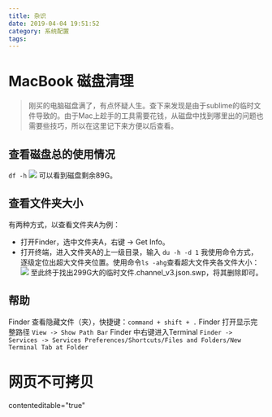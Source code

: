 ```yaml
---
title: 杂识
date: 2019-04-04 19:51:52
category: 系统配置
tags:
---
```

# MacBook 磁盘清理
> 刚买的电脑磁盘满了，有点怀疑人生。查下来发现是由于sublime的临时文件导致的。由于Mac上趁手的工具需要花钱，从磁盘中找到哪里出的问题也需要些技巧，所以在这里记下来方便以后查看。

## 查看磁盘总的使用情况
`df -h`
![](http://ppdxz524p.bkt.clouddn.com/macClean/1.png)
可以看到磁盘剩余89G。

## 查看文件夹大小
有两种方式，以查看文件夹A为例：
- 打开Finder，选中文件夹A，右键 -> Get Info。
- 打开终端，进入文件夹A的上一级目录，输入 `du -h -d 1`
我使用命令方式，逐级定位出超大文件夹位置。使用命令`ls -ahg`查看超大文件夹各文件大小：
![](http://ppdxz524p.bkt.clouddn.com/macClean/2.png)
至此终于找出299G大的临时文件.channel_v3.json.swp，将其删除即可。

## 帮助
Finder 查看隐藏文件（夹），快捷键：`command + shift + .`
Finder 打开显示完整路径 `View -> Show Path Bar` 
Finder 中右键进入Terminal `Finder -> Services -> Services Preferences/Shortcuts/Files and Folders/New Terminal Tab at Folder` 

# 网页不可拷贝
contenteditable="true"

